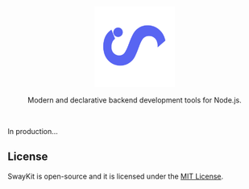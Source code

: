<div align="center">
  <br>
  <img src="./.github/assets/logo-color.png" height="160" alt="Logo">
  <br>
  <p align="center">
    Modern and declarative backend development tools for Node.js.
  </p>
  <br>
</div>

In production...

## License

SwayKit is open-source and it is licensed under the
[MIT License](https://github.com/Swayfy/sway-kit/core/blob/main/LICENSE).
